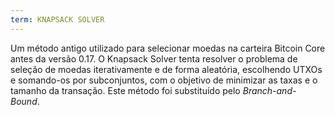 ```yaml
---
term: KNAPSACK SOLVER
---
```


Um método antigo utilizado para selecionar moedas na carteira Bitcoin Core antes da versão 0.17. O Knapsack Solver tenta resolver o problema de seleção de moedas iterativamente e de forma aleatória, escolhendo UTXOs e somando-os por subconjuntos, com o objetivo de minimizar as taxas e o tamanho da transação. Este método foi substituído pelo *Branch-and-Bound*.